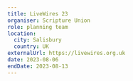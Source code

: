 ```yaml
---
title: LiveWires 23
organiser: Scripture Union
role: planning team
location:
  city: Salisbury
  country: UK
externalUrl: https://livewires.org.uk
date: 2023-08-06
endDate: 2023-08-13
---
```


